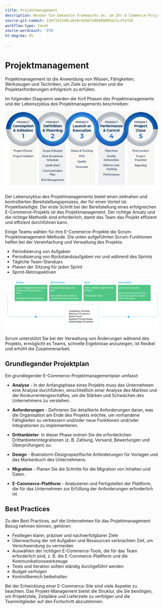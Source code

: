 ```yaml
---
title: Projektmanagement
description: Wenden Sie bekannte Frameworks an, um Ihr E-Commerce-Projekt zu verwalten.
source-git-commit: 226f1925d9ca628c94b67a86888084a21cd7e336
workflow-type: tm+mt
source-wordcount: '378'
ht-degree: 0%

---
```



# Projektmanagement

Projektmanagement ist die Anwendung von Wissen, Fähigkeiten, Werkzeugen und Techniken, um Ziele zu erreichen und die Projektanforderungen erfolgreich zu erfüllen.

Im folgenden Diagramm werden die fünf Phasen des Projektmanagements und der Lebenszyklus des Projektmanagements beschrieben:

![Lebenszyklusdiagramm für das Projekt-Management](../../assets/playbooks/project-management-lifecycle.png)

Der Lebenszyklus des Projektmanagements bietet einen zeitnahen und kontrollierten Bereitstellungsprozess, der für einen Vorteil ist. Projektbeteiligte. Der erste Schritt bei der Bereitstellung eines erfolgreichen E-Commerce-Projekts ist das Projektmanagement. Der richtige Ansatz und die richtige Methodik sind erforderlich, damit das Team das Projekt effizient und effizient durchführen kann.


Einige Teams wählen für ihre E-Commerce-Projekte die Scrum-Projektmanagement-Methode. Die unten aufgeführten Scrum-Funktionen helfen bei der Vereinfachung und Verwaltung des Projekts:

- Periodisierung von Aufgaben
- Periodisierung von Rückstandsaufgaben vor und während des Sprints
- Tägliche Team-Standups
- Planen der Sitzung für jeden Sprint
- Sprint-Retrospektiven

![Abbildung eines Agile Lebenszyklusdiagramms](../../assets/playbooks/scrum-lifecycle.png)

Scrum unterstützt Sie bei der Verwaltung von Änderungen während des Projekts, ermöglicht es Teams, schnelle Ergebnisse anzuzeigen, ist flexibel und erhöht die Zusammenarbeit.

## Grundlegender Projektplan

Ein grundlegender E-Commerce-Projektmanagementplan umfasst:

- **Analyse** - In der Anfangsphase eines Projekts muss das Unternehmen eine Analyse durchführen, einschließlich einer Analyse des Marktes und der Konkurrentengeschäftes, um die Stärken und Schwächen des Unternehmens zu verstehen.

- **Anforderungen** - Definieren Sie detaillierte Anforderungen daran, was die Organisation am Ende des Projekts möchte, um vorhandene Fähigkeiten zu verbessern und/oder neue Funktionen und/oder Integrationen zu implementieren.

- **Drittanbieter**: In dieser Phase ordnen Sie die erforderlichen Drittanbieterintegrationen (z. B. Zahlung, Versand, Bewertungen und Überprüfungen) zu.

- **Design** - Brainstorm-Designspezifische Anforderungen für Vorlagen und das Markenbuch des Unternehmens.

- **Migration** - Planen Sie die Schritte für die Migration von Inhalten und Daten.

- **E-Commerce-Plattform** - Analysieren und Fertigstellen der Plattform, die für das Unternehmen zur Erfüllung der Anforderungen erforderlich ist.

## Best Practices

Zu den Best Practices, auf die Unternehmen für das Projektmanagement Bezug nehmen können, gehören:

- Festlegen klarer, präziser und nachverfolgbarer Ziele
- Überwachung der mit Aufgaben und Ressourcen verbrachten Zeit, um Verschwendung zu vermeiden
- Auswählen der richtigen E-Commerce-Tools, die für das Team erforderlich sind, z. B. die E-Commerce-Plattform und die Kommunikationswerkzeuge
- Tests und Iteration sollten ständig durchgeführt werden
- Budget verfolgen
- Kontrollbereich beibehalten

Bei der Entwicklung einer E-Commerce-Site sind viele Aspekte zu beachten. Das Projekt-Management bietet die Struktur, die Sie benötigen, um Projektziele, Zeitpläne und Lieferziele zu verfolgen und die Teammitglieder auf den Fortschritt abzustimmen.
